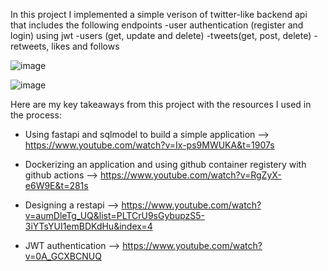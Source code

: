 In this project I implemented a simple verison of twitter-like backend api that includes the following endpoints
-user authentication (register and login) using jwt
-users (get, update and delete)
-tweets(get, post, delete)
-retweets, likes and follows

  ![image](https://github.com/user-attachments/assets/94199bde-ec7f-4571-9837-fb6ebf8be952)

  ![image](https://github.com/user-attachments/assets/0dedf204-bfa7-48e3-a351-fcadabba2a54)

Here are my key takeaways from this project with the resources I used in the process:

- Using fastapi and sqlmodel to build a simple application
--> https://www.youtube.com/watch?v=Ix-ps9MWUKA&t=1907s
  
- Dockerizing an application and using github container registery with github actions
--> https://www.youtube.com/watch?v=RgZyX-e6W9E&t=281s
   
- Designing a restapi
--> https://www.youtube.com/watch?v=aumDleTg_UQ&list=PLTCrU9sGybupzS5-3iYTsYUI1emBDKdHu&index=4

- JWT authentication 
--> https://www.youtube.com/watch?v=0A_GCXBCNUQ
  
